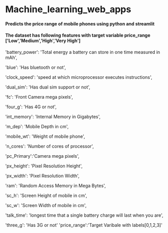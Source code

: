 # Machine_learning_web_apps
#### Predicts the price range of mobile phones using python and streamlit

#### The dataset has following features with target variable price_range ['Low','Medium','High','Very High']
'battery_power': 'Total energy a battery can store in one time measured in mAh',

'blue': 'Has bluetooth or not',

'clock_speed': 'speed at which microprocessor executes instructions',

'dual_sim': 'Has dual sim support or not',


'fc': 'Front Camera mega pixels',

'four_g': 'Has 4G or not',

'int_memory': 'Internal Memory in Gigabytes',

'm_dep': 'Mobile Depth in cm',

'mobile_wt': 'Weight of mobile phone',

'n_cores': 'Number of cores of processor',

'pc_Primary':'Camera mega pixels',

'px_height': 'Pixel Resolution Height',

'px_width': 'Pixel Resolution Width',

'ram': 'Random Access Memory in Mega Bytes',

'sc_h': 'Screen Height of mobile in cm',

'sc_w': 'Screen Width of mobile in cm',

'talk_time': 'longest time that a single battery charge will last when you are',

'three_g': 'Has 3G or not'
'price_range':'Target Varibale with labels[0,1,2,3]'
